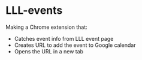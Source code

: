 # LLL-events
Making a Chrome extension that:
- Catches event info from LLL event page
- Creates URL to add the event to Google calendar
- Opens the URL in a new tab
